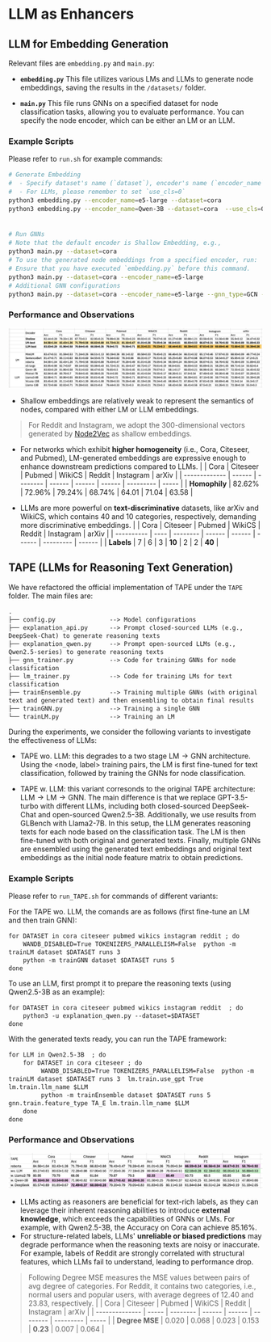# LLM as Enhancers 

## LLM for Embedding Generation 

Relevant files are `embedding.py` and `main.py`:

* **`embedding.py`** This file utilizes various LMs and LLMs to generate node embeddings, saving the results in the `/datasets/` folder.

* **`main.py`** This file runs GNNs on a specified dataset for node classification tasks, allowing you to evaluate performance. You can specify the node encoder, which can be either an LM or an LLM.

### Example Scripts 

Please refer to `run.sh` for example commands:

```bash
# Generate Embedding 
#  - Specify dataset's name (`dataset`), encoder's name (`encoder_name`), and pooling method (`use_cls`)
#  - For LLMs, please remember to set `use_cls=0`
python3 embedding.py --encoder_name=e5-large --dataset=cora 
python3 embedding.py --encoder_name=Qwen-3B --dataset=cora  --use_cls=0


# Run GNNs 
# Note that the default encoder is Shallow Embedding, e.g.,
python3 main.py --dataset=cora 
# To use the generated node embeddings from a specified encoder, run:
# Ensure that you have executed `embedding.py` before this command.
python3 main.py --dataset=cora --encoder_name=e5-large 
# Additional GNN configurations
python3 main.py --dataset=cora --encoder_name=e5-large --gnn_type=GCN --n_layers=2 --hidden_dim=128 --dropout=0.5
```


### Performance and Observations 

![gnn](../README.assets/LLMEncoder/gnn_1009.jpg)

* Shallow embeddings are relatively weak to represent the semantics of nodes, compared with either LM or LLM embeddings. 
> For Reddit and Instagram, we adopt the 300-dimensional vectors generated by [Node2Vec](https://github.com/eliorc/node2vec) as shallow embeddings. 

* For networks which exhibit **higher homogeneity** (i.e., Cora, Citeseer, and Pubmed), LM-generated embeddings are expressive enough to enhance downstream predictions compared to LLMs. 
|               | Cora   | Citeseer | Pubmed | WikiCS | Reddit | Instagram | arXiv |
| ------------- | ------ | -------- | ------ | ------ | ------ | --------- | ----- |
| **Homophily** | 82.62% | 72.96%   | 79.24% | 68.74% | 64.01  | 71.04     | 63.58 |

* LLMs are more powerful on **text-discriminative** datasets, like arXiv and WikiCS, which contains 40 and 10 categories, respectively, demanding more discriminative embeddings. 
|            | Cora | Citeseer | Pubmed | WikiCS | Reddit | Instagram | arXiv  |
| ---------- | ---- | -------- | ------ | ------ | ------ | --------- | ------ |
| **Labels** | 7    | 6        | 3      | **10** | 2      | 2         | **40** |


## TAPE (LLMs for Reasoning Text Generation)

We have refactored the official implementation of TAPE under the `TAPE` folder. The main files are:
```
.
├── config.py               --> Model configurations
├── explanation_api.py      --> Prompt closed-sourced LLMs (e.g., DeepSeek-Chat) to generate reasoning texts
├── explanation_qwen.py     --> Prompt open-sourced LLMs (e.g., Qwen2.5-series) to generate reasoning texts
├── gnn_trainer.py          --> Code for training GNNs for node classification
├── lm_trainer.py           --> Code for training LMs for text classification
├── trainEnsemble.py        --> Training multiple GNNs (with original text and generated text) and then ensembling to obtain final results
├── trainGNN.py             --> Training a single GNN
└── trainLM.py              --> Training an LM
```

During the experiments, we consider the following variants to investigate the effectiveness of LLMs:

* TAPE wo. LLM: this degrades to a two stage $\text{LM} \rightarrow \text{GNN}$ architecture. Using the <node, label> training pairs, the LM is first fine-tuned for text classification, followed by training the GNNs for node classification.

* TAPE w. LLM: this variant corresonds to the original TAPE architecture: $\text{LLM} \rightarrow \text{LM} \rightarrow \text{GNN}$. The main difference is that we replace GPT-3.5-turbo with different LLMs, including both closed-sourced DeepSeek-Chat and open-sourced Qwen2.5-3B. Additionally, we use results from GLBench with Llama2-7B. In this setup, the LLM generates reasoning texts for each node based on the classification task. The LM is then fine-tuned with both original and generated texts. Finally, multiple GNNs are ensembled using the generated text embeddings and original text embeddings as the initial node feature matrix to obtain predictions.


### Example Scripts 

Please refer to `run_TAPE.sh` for commands of different variants:

For the TAPE wo. LLM, the comands are as follows (first fine-tune an LM and then train GNN): 
```shell
for DATASET in cora citeseer pubmed wikics instagram reddit ; do 
    WANDB_DISABLED=True TOKENIZERS_PARALLELISM=False  python -m trainLM dataset $DATASET runs 3  
    python -m trainGNN dataset $DATASET runs 5 
done 
```

To use an LLM, first prompt it to prepare the reasoning texts (using Qwen2.5-3B as an example):
```shell 
for DATASET in cora citeseer pubmed wikics instagram reddit  ; do 
    python3 -u explanation_qwen.py --dataset=$DATASET
done 
```

With the generated texts ready, you can run the TAPE framework: 
```shell 
for LLM in Qwen2.5-3B  ; do 
    for DATASET in cora citeseer ; do  
         WANDB_DISABLED=True TOKENIZERS_PARALLELISM=False  python -m trainLM dataset $DATASET runs 3  lm.train.use_gpt True   lm.train.llm_name $LLM 
         python -m trainEnsemble dataset $DATASET runs 5 gnn.train.feature_type TA_E lm.train.llm_name $LLM   
    done 
done 
```


### Performance and Observations 

![tape](../README.assets/LLMEncoder/TAPE_1007.jpg)

* LLMs acting as reasoners are beneficial for text-rich labels, as they can leverage their inherent reasoning abilities to introduce **external knowledge**, which exceeds the capabilities of GNNs or LMs. For example, with Qwen2.5-3B, the Accuracy on Cora can achieve 85.16%. 
* For structure-related labels, LLMs' **unreliable or biased predictions** may degrade performance when the reasoning texts are noisy or inaccurate. For example, labels of Reddit are strongly correlated with structural features, which LLMs fail to understand, leading to performance drop.

> Following Degree MSE measures the MSE values between pairs of avg degree of categories. For Reddit, it contains two categories, i.e., normal users and popular users, with average degrees of 12.40 and 23.83, respectively.
|                | Cora  | Citeseer | Pubmed | WikiCS | Reddit   | Instagram | arXiv |
| -------------- | ----- | -------- | ------ | ------ | -------- | --------- | ----- |
| **Degree MSE** | 0.020 | 0.068    | 0.023  | 0.153  | **0.23** | 0.007     | 0.064 |

